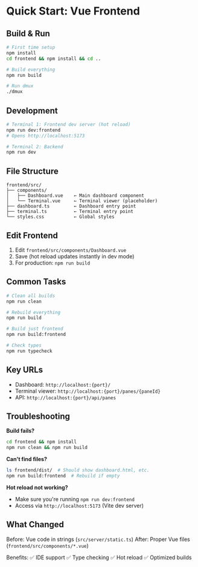 # Quick Start: Vue Frontend

## Build & Run

```bash
# First time setup
npm install
cd frontend && npm install && cd ..

# Build everything
npm run build

# Run dmux
./dmux
```

## Development

```bash
# Terminal 1: Frontend dev server (hot reload)
npm run dev:frontend
# Opens http://localhost:5173

# Terminal 2: Backend
npm run dev
```

## File Structure

```
frontend/src/
├── components/
│   ├── Dashboard.vue    ← Main dashboard component
│   └── Terminal.vue     ← Terminal viewer (placeholder)
├── dashboard.ts         ← Dashboard entry point
├── terminal.ts          ← Terminal entry point
└── styles.css           ← Global styles
```

## Edit Frontend

1. Edit `frontend/src/components/Dashboard.vue`
2. Save (hot reload updates instantly in dev mode)
3. For production: `npm run build`

## Common Tasks

```bash
# Clean all builds
npm run clean

# Rebuild everything
npm run build

# Build just frontend
npm run build:frontend

# Check types
npm run typecheck
```

## Key URLs

- Dashboard: `http://localhost:{port}/`
- Terminal viewer: `http://localhost:{port}/panes/{paneId}`
- API: `http://localhost:{port}/api/panes`

## Troubleshooting

**Build fails?**
```bash
cd frontend && npm install
npm run clean && npm run build
```

**Can't find files?**
```bash
ls frontend/dist/  # Should show dashboard.html, etc.
npm run build:frontend  # Rebuild if empty
```

**Hot reload not working?**
- Make sure you're running `npm run dev:frontend`
- Access via `http://localhost:5173` (Vite dev server)

## What Changed

Before: Vue code in strings (`src/server/static.ts`)
After: Proper Vue files (`frontend/src/components/*.vue`)

Benefits:
✅ IDE support
✅ Type checking
✅ Hot reload
✅ Optimized builds
